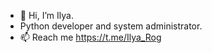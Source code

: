 - 👋 Hi, I’m Ilya. 
- Python developer and system administrator.
- 📫 Reach me https://t.me/Ilya_Rog

<!---
IlyaER/IlyaER is a ✨ special ✨ repository because its `README.md` (this file) appears on your GitHub profile.
You can click the Preview link to take a look at your changes.
--->
